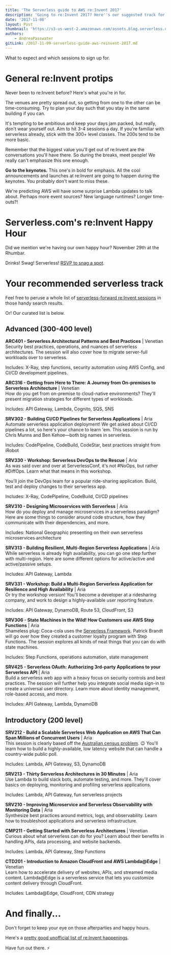 ```yaml
---
title: 'The Serverless guide to AWS re:Invent 2017'
description: 'Going to re:Invent 2017? Here''s our suggested track for getting the most info on serverless and Lambda.'
date: '2017-11-08'
layout: Post
thumbnail: 'https://s3-us-west-2.amazonaws.com/assets.blog.serverless.com/awsreinvent.jpg'
authors:
    - AndreaPasswater
gitLink: /2017-11-09-serverless-guide-aws-reinvent-2017.md
---
```


What to expect and which sessions to sign up for.

# General re:Invent protips

Never been to re:Invent before? Here's what you're in for.

The venues are pretty spread out, so getting from one to the other can be time-consuming. Try to plan your day such that you stay in the same building if you can.

It's tempting to be ambitious and keep your days jam packed, but really, don't wear yourself out. Aim to hit 3-4 sessions a day. If you're familiar with serverless already, stick with the 300+ level classes. The 200s tend to be more basic. 

Remember that the biggest value you'll get out of re:Invent are the conversations you'll have there. So during the breaks, meet people! We really can't emphasize this one enough.

**Go to the keynotes.** This one's in bold for emphasis. All the cool announcements and launches at re:Invent are going to happen during the keynotes. You probably don't want to miss these.

We're predicting AWS will have some surprise Lambda updates to talk about. Perhaps more event sources? New language runtimes? Longer time-outs?!

# Serverless.com's re:Invent Happy Hour

Did we mention we're having our own happy hour? November 29th at the Rhumbar.

Drinks! Swag! Serverless! [RSVP to snag a spot](https://www.eventbrite.com/e/serverless-happy-hour-tickets-39623766753).

# Your recommended serverless track

Feel free to peruse a whole list of [serverless-forward re:Invent sessions](https://www.portal.reinvent.awsevents.com/connect/search.ww#loadSearch-searchPhrase=lambda&searchType=session&tc=0&sortBy=abbreviationSort&p=&i(10042)=10482&i(10042)=16545) in those handy search results.

Or! Our curated list is below.

## Advanced (300-400 level)

**ARC401 - Serverless Architectural Patterns and Best Practices** | Venetian<br>
Security best practices, operations, and nuances of serverless architectures. The session will also cover how to migrate server-full workloads over to serverless.

Includes: X-Ray, step functions, security automation using AWS Config, and CI/CD development pipelines.

**ARC316 - Getting from Here to There: A Journey from On-premises to Serverless Architecture** | Venetian<br>
How do you get from on-premise to cloud-native environments? They'll present migration strategies for different types of workloads.

Includes: API Gateway, Lambda, Cognito, SQS, SNS

**SRV302 - Building CI/CD Pipelines for Serverless Applications** | Aria<br>
Automate serverless application deployment! We get asked about CI/CD pipelines a lot, so here's your chance to learn 'em. This session is run by Chris Munns and Ben Kehoe—both big names in serverless. 

Includes: CodePipeline, CodeBuild, CodeStar, best practices straight from iRobot

**SRV330 - Workshop: Serverless DevOps to the Rescue** | Aria<br>
As was said over and over at ServerlessConf, it's not #NoOps, but rather #DiffOps. Learn what that means in this workshop. 

You'll join the DevOps team for a popular ride-sharing application. Build, test and deploy changes to their serverless app.

Includes: X-Ray, CodePipeline, CodeBuild, CI/CD pipelines

**SRV310 - Designing Microservices with Serverless** | Aria<br>
How do you deploy and manage microservices in a serverless paradigm? Here are some things to consider around code structure, how they communicate with their dependencies, and more.

Includes: National Geographic presenting on their own serverless microservices architecture

**SRV313 - Building Resilient, Multi-Region Serverless Applications** | Aria<br>
While serverless is already high availability, you can go one step further with multi-region. Here are some different options for active/active and active/passive setups.

Includes: API Gateway, Lambda

**SRV331 - Workshop: Build a Multi-Region Serverless Application for Resilience and High Availability** | Aria<br>
Or try the workshop version! You'll become a developer at a ridesharing company, and work to design a highly-available user reporting feature.

Includes: API Gateway, DynamoDB, Route 53, CloudFront, S3

**SRV306 - State Machines in the Wild! How Customers use AWS Step Functions** | Aria<br>
Shameless plug: Coca-cola uses the [Serverless Framework](serverless.com/framework). Patrick Brandt will go over how they created a customer loyalty program with Step Functions. The session explores all kinds of neat things that you can do with state machines.

Includes: Step Functions, operations automation, state management

**SRV425 - Serverless OAuth: Authorizing 3rd-party Applications to your Serverless API** | Aria<br>
Build a serverless web app with a heavy focus on security controls and best practices. The session will further help you integrate social media sign-in to create a universal user directory. Learn more about identity management, role-based access, and more.

Includes: API Gateway, Lambda, DynamoDB

## Introductory (200 level)

**SRV212 - Build a Scalable Serverless Web Application on AWS That Can Span Millions of Concurrent Users** | Aria<br>
This session is clearly based off the [Australian census problem](https://serverless.com/blog/building-a-better-australian-census-site/). 😉 You'll learn how to build a highly-available, low latency website that can handle a country-wide public poll.

Includes: Lambda, API Gateway, S3, DynamoDB

**SRV213 - Thirty Serverless Architectures in 30 Minutes** | Aria<br>
Use Lambda to build slack bots, automate testing, and more. They'll cover basics on deploying, monitoring and profiling serverless applications.

Includes: Lambda, API Gateway, fun serverless projects

**SRV210 - Improving Microservice and Serverless Observability with Monitoring Data** | Aria<br>
Synthesize best practices around metrics, logs, and observability. Learn how to troubleshoot applications and serverless infrastructure.

**CMP211 - Getting Started with Serverless Architectures** | Venetian<br>
Curious about what serverless can do for you? Learn about their benefits in handling APIs, data processing, and website backends.

Includes: Lambda, API Gateway, Step Functions

**CTD201 - Introduction to Amazon CloudFront and AWS Lambda@Edge** | Venetian<br>
Learn how to accelerate delivery of websites, APIs, and streamed media content. Lambda@Edge is a serverless service that lets you customize content delivery through CloudFront.

Includes: Lambda@Edge, CloudFront, CDN strategy

# And finally...

Don't forget to keep your eye on those afterparties and happy hours.

Here's a [pretty good unofficial list of re:Invent happenings](http://reinventparties.com/).

Have fun out there. ⚡️
